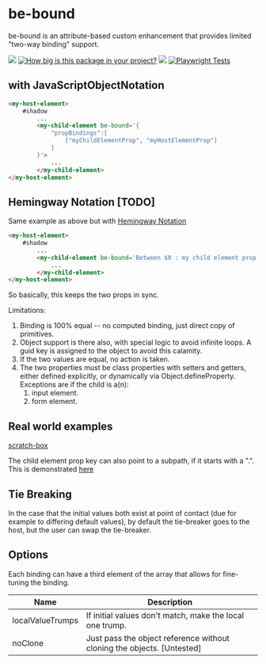 # be-bound

be-bound is an attribute-based custom enhancement that provides limited "two-way binding" support. 

<a href="https://nodei.co/npm/be-bound/"><img src="https://nodei.co/npm/be-bound.png"></a>
[![How big is this package in your project?](https://img.shields.io/bundlephobia/minzip/be-bound?style=for-the-badge)](https://bundlephobia.com/result?p=be-bound)
<img src="http://img.badgesize.io/https://cdn.jsdelivr.net/npm/be-bound?compression=gzip">
[![Playwright Tests](https://github.com/bahrus/be-bound/actions/workflows/CI.yml/badge.svg?branch=baseline)](https://github.com/bahrus/be-bound/actions/workflows/CI.yml)

## with JavaScriptObjectNotation

```html
<my-host-element>
    #shadow
        ...
        <my-child-element be-bound='{
            "propBindings":[
                ["myChildElementProp", "myHostElementProp"]
            ]
        }'>
            ...
        </my-child-element>
</my-host-element>
```

## Hemingway Notation [TODO]

Same example as above but with [Hemingway Notation](https://bookanalysis.com/ernest-hemingway/writing-style/)

```html
<my-host-element>
    #shadow
        ...
        <my-child-element be-bound='Between $0 : my child element prop and / my host element prop.'>
            ...
        </my-child-element>
</my-host-element>
```


So basically, this keeps the two props in sync. 

Limitations:

1.  Binding is 100% equal -- no computed binding, just direct copy of primitives.
2.  Object support is there also, with special logic to avoid infinite loops.  A guid key is assigned to the object to avoid this calamity.
3.  If the two values are equal, no action is taken. 
4.  The two properties must be class properties with setters and getters, either defined explicitly, or dynamically via Object.defineProperty.  Exceptions are if the child is a(n):
    1.  input element.
    2.  form element.




## Real world examples

[scratch-box](https://github.com/bahrus/scratch-box/blob/baseline/make.ts#L18)

The child element prop key can also point to a subpath, if it starts with a ".".  This is demonstrated [here](https://github.com/bahrus/co-depends/blob/master/animated-star-rating/make.ts#L50)


## Tie Breaking

In the case that the initial values both exist at point of contact (due for example to differing default values), by default the tie-breaker goes to the host, but the user can swap the tie-breaker.

## Options

Each binding can have a third element of the array that allows for fine-tuning the binding. 

<table>
<thead>
<tr>
    <th>Name</th>
    <th>Description</th>
</tr>
</thead>
<tbody>
    <tr>
        <td>localValueTrumps</td>
        <td>If initial values don't match, make the local one trump.</td>
    </tr>
    <tr>
        <td>noClone</td>
        <td>Just pass the object reference without cloning the objects. [Untested]</td>
    </tr>
</tbody>
</table>

